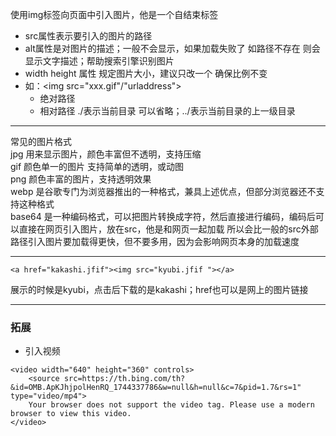  使用img标签向页面中引入图片，他是一个自结束标签  
- src属性表示要引入的图片的路径
- alt属性是对图片的描述；一般不会显示，如果加载失败了 如路径不存在 则会显示文字描述；帮助搜索引擎识别图片
- width height 属性 规定图片大小，建议只改一个 确保比例不变
- 如：\<img src="xxx.gif"/"urladdress">
  - 绝对路径
  - 相对路径 ./表示当前目录 可以省略；../表示当前目录的上一级目录

---

常见的图片格式  
jpg 用来显示图片，颜色丰富但不透明，支持压缩  
gif 颜色单一的图片 支持简单的透明，或动图   
png 颜色丰富的图片，支持透明效果  
webp 是谷歌专门为浏览器推出的一种格式，兼具上述优点，但部分浏览器还不支持这种格式  
base64 是一种编码格式，可以把图片转换成字符，然后直接进行编码，编码后可以直接在网页引入图片，放在src，他是和网页一起加载 所以会比一般的src外部路径引入图片要加载得更快，但不要多用，因为会影响网页本身的加载速度  

---

```
<a href="kakashi.jfif"><img src="kyubi.jfif "></a>
```
展示的时候是kyubi，点击后下载的是kakashi；href也可以是网上的图片链接

---

### 拓展
- 引入视频  
```
<video width="640" height="360" controls>
    <source src=https://th.bing.com/th?&id=OMB.ApKJhjpolHenRQ_1744337786&w=null&h=null&c=7&pid=1.7&rs=1" type="video/mp4">
    Your browser does not support the video tag. Please use a modern browser to view this video.
</video>
```
